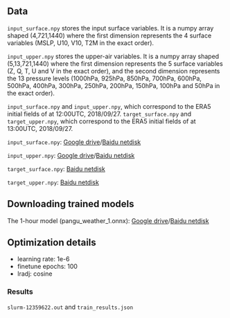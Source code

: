 ## Data
`input_surface.npy` stores the input surface variables. It is a numpy array shaped (4,721,1440) where the first dimension represents the 4 surface variables (MSLP, U10, V10, T2M in the exact order).

`input_upper.npy` stores the upper-air variables. It is a numpy array shaped (5,13,721,1440) where the first dimension represents the 5 surface variables (Z, Q, T, U and V in the exact order), and the second dimension represents the 13 pressure levels (1000hPa, 925hPa, 850hPa, 700hPa, 600hPa, 500hPa, 400hPa, 300hPa, 250hPa, 200hPa, 150hPa, 100hPa and 50hPa in the exact order).

`input_surface.npy` and `input_upper.npy`, which correspond to the ERA5 initial fields of at 12:00UTC, 2018/09/27.
`target_surface.npy` and `target_upper.npy`, which correspond to the ERA5 initial fields of at 13:00UTC, 2018/09/27.

`input_surface.npy`: [Google drive](https://drive.google.com/file/d/1pj8QEVNpC1FyJfUabDpV4oU3NpSe0BkD/view?usp=share_link)/[Baidu netdisk](https://pan.baidu.com/s/1i4o5i8guAqmOus6PWncAlA?pwd=4z9s)

`input_upper.npy`: [Google drive](https://drive.google.com/file/d/1--7xEBJt79E3oixizr8oFmK_haDE77SS/view?usp=share_link)/[Baidu netdisk](https://pan.baidu.com/s/1mS8X5MqEdbVfF2u2Us62FQ?pwd=sgx6)

`target_surface.npy`: [Baidu netdisk](https://pan.baidu.com/s/1949LEf-KnEn4ocCPQ8ulvA?pwd=8d8x)

`target_upper.npy`: [Baidu netdisk](https://pan.baidu.com/s/1moI2wcQl9vdOEsMMZi2tLA?pwd=8mr7)

## Downloading trained models
The 1-hour model (pangu_weather_1.onnx): [Google drive](https://drive.google.com/file/d/1fg5jkiN_5dHzKb-5H9Aw4MOmfILmeY-S/view?usp=share_link)/[Baidu netdisk](https://pan.baidu.com/s/1M7SAigVsCSH8hpw6DE8TDQ?pwd=ie0h)


## Optimization details
- learning rate: 1e-6
- finetune epochs: 100
- lradj: cosine

### Results
`slurm-12359622.out` and `train_results.json`
